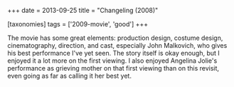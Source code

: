 +++
date = 2013-09-25
title = "Changeling (2008)"

[taxonomies]
tags = ['2009-movie', 'good']
+++

The movie has some great elements: production design, costume design,
cinematography, direction, and cast, especially John Malkovich, who
gives his best performance I\'ve yet seen. The story itself is okay
enough, but I enjoyed it a lot more on the first viewing. I also enjoyed
Angelina Jolie\'s performance as grieving mother on that first viewing
than on this revisit, even going as far as calling it her best yet.

